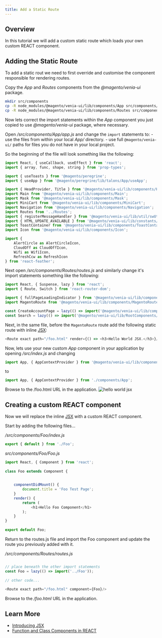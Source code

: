 ```yaml
---
title: Add a Static Route
---
```


## Overview

In this tutorial we will add a custom static route which loads your own custom REACT component.

## Adding the Static Route
 
To add a static rout we need to first override and customise the component responsible for rendering routes.

Copy the _App_ and _Routes_ components from the _@magento/venia-ui_ package.

```bash
mkdir src/components
cp -R node_modules/@magento/venia-ui/lib/components/App src/components/
cp -R node_modules/@magento/venia-ui/lib/components/Routes src/components/
```

Now lets correct the import statements within the _App_ component you just copied to use _@magento/venia-ui_ package, where necessary.

Open */src/components/App/app.js* and change the `import` statements to:
    - use the files from within your local *App/* directory.
    - use full `@magento/venia-ui/` paths for files you do not have in your local project.

So the beginning of the file will look something like the following:

```javascript
import React, { useCallback, useEffect } from 'react';
import { array, func, shape, string } from 'prop-types';

import { useToasts } from '@magento/peregrine';
import { useApp } from '@magento/peregrine/lib/talons/App/useApp';

import { HeadProvider, Title } from '@magento/venia-ui/lib/components/Head';
import Main from '@magento/venia-ui/lib/components/Main';
import Mask from '@magento/venia-ui/lib/components/Mask';
import MiniCart from '@magento/venia-ui/lib/components/MiniCart';
import Navigation from '@magento/venia-ui/lib/components/Navigation';
import Routes from '../Routes';
import { registerMessageHandler } from '@magento/venia-ui/lib/util/swUtils';
import { HTML_UPDATE_AVAILABLE } from '@magento/venia-ui/lib/constants/swMessageTypes';
import ToastContainer from '@magento/venia-ui/lib/components/ToastContainer';
import Icon from '@magento/venia-ui/lib/components/Icon';

import {
    AlertCircle as AlertCircleIcon,
    CloudOff as CloudOffIcon,
    Wifi as WifiIcon,
    RefreshCcw as RefreshIcon
} from 'react-feather';
```

Next open */src/components/Routes/routes.js* and similarly change it's import statements something like the following:
```javascript
import React, { Suspense, lazy } from 'react';
import { Route, Switch } from 'react-router-dom';

import { fullPageLoadingIndicator } from '@magento/venia-ui/lib/components/LoadingIndicator';
import MagentoRoute from '@magento/venia-ui/lib/components/MagentoRoute';

const CreateAccountPage = lazy(() => import('@magento/venia-ui/lib/components/CreateAccountPage'));
const Search = lazy(() => import('@magento/venia-ui/lib/RootComponents/Search'));
```

Next, in the same file, before the `MagentoRoute` route add the following static route with inline [JSX]:

```javascript
<Route exact path="/foo.html" render={() => <h3>Hello World JSX.</h3>}/>
```

Now, lets use your new custom _App_ component in your application by opening */src/index.js* and changing

```javascript
import App, { AppContextProvider } from '@magento/venia-ui/lib/components/App';
```
to
```javascript
import App, { AppContextProvider } from './components/App';
```

Browse to the /foo.html URL in the application.
![hello world jsx][]

## Creating a custom REACT component

Now we will replace the inline [JSX] with a custom REACT component.

Start by adding the following files...

*/src/components/Foo/index.js*
```javascript
export { default } from './Foo';
```

*src/components/Foo/Foo.js*
```javascript
import React, { Component } from 'react';
 
class Foo extends Component {
 
 
    componentDidMount() {
        document.title = 'Foo Test Page';
    }
    render() {
        return (
            <h1>Hello Foo Component</h1>
        );
    }
}
 
export default Foo;
```

Return to the routes.js file and import the Foo component and update the route you previously added with it.

*/src/components/Routes/routes.js*
```javascript

// place beneath the other import statements
const Foo = lazy(() => import('../Foo'));
 
// other code...
 
<Route exact path="/foo.html" component={Foo}/>
```

Browse to the _/foo.html_ URL in the application. 

## Learn More

-   [Introducing JSX][]
-   [Function and Class Components in REACT][]

[JSX]: https://reactjs.org/docs/introducing-jsx.html
[Link]: https://knowbody.github.io/react-router-docs/api/Link.html
[Introducing JSX]: https://reactjs.org/docs/introducing-jsx.html
[Function and Class Components in REACT]: https://reactjs.org/docs/components-and-props.html#function-and-class-components
[hello world jsx]: ./images/hello-world-jsx.png
